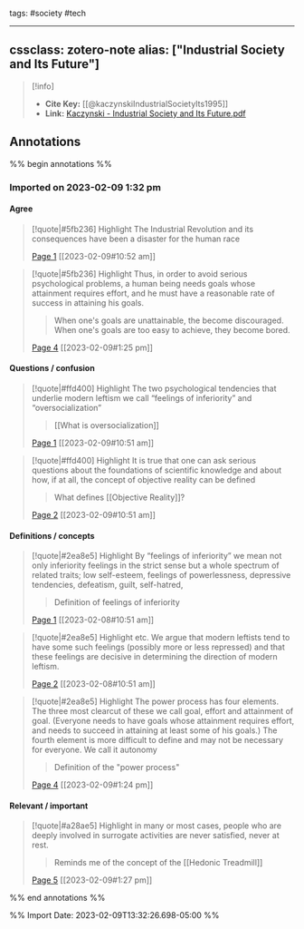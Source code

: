 
tags: #society #tech
 
---
cssclass: zotero-note
alias: ["Industrial Society and Its Future"]
---

> [!info]
> - **Cite Key:** [[@kaczynskiIndustrialSocietyIts1995]]
> - **Link:** [Kaczynski - Industrial Society and Its Future.pdf](file://C:\Users\willc\Zotero\storage\VTUWKHPM\Kaczynski%20-%20Industrial%20Society%20and%20Its%20Future.pdf)

## Annotations
%% begin annotations %%
### Imported on 2023-02-09 1:32 pm

#### Agree

> [!quote|#5fb236] Highlight
> The Industrial Revolution and its consequences have been a disaster for the human race
>
> [Page 1](zotero://open-pdf/library/items/VTUWKHPM?page=1) [[2023-02-09#10:52 am]]

> [!quote|#5fb236] Highlight
> Thus, in order to avoid serious psychological problems, a human being needs goals whose attainment requires effort, and he must have a reasonable rate of success in attaining his goals.
>> When one's goals are unattainable, the become discouraged. When one's goals are too easy to achieve, they become bored.
>
> [Page 4](zotero://open-pdf/library/items/VTUWKHPM?page=4) [[2023-02-09#1:25 pm]]

#### Questions / confusion

> [!quote|#ffd400] Highlight
> The two psychological tendencies that underlie modern leftism we call “feelings of inferiority” and “oversocialization”
>
>> [[What is oversocialization]]
>> 
>
> [Page 1](zotero://open-pdf/library/items/VTUWKHPM?page=1) [[2023-02-09#10:51 am]]

> [!quote|#ffd400] Highlight
> It is true that one can ask serious questions about the foundations of scientific knowledge and about how, if at all, the concept of objective reality can be defined
>
>> What defines [[Objective Reality]]?
>
> [Page 2](zotero://open-pdf/library/items/VTUWKHPM?page=2) [[2023-02-09#10:51 am]]

#### Definitions / concepts

> [!quote|#2ea8e5] Highlight
> By “feelings of inferiority” we mean not only inferiority feelings in the strict sense but a whole spectrum of related traits; low self-esteem, feelings of powerlessness, depressive tendencies, defeatism, guilt, self-hatred,
>
>>Definition of feelings of inferiority
>
> [Page 1](zotero://open-pdf/library/items/VTUWKHPM?page=1) [[2023-02-08#10:51 am]]

> [!quote|#2ea8e5] Highlight
> etc. We argue that modern leftists tend to have some such feelings (possibly more or less repressed) and that these feelings are decisive in determining the direction of modern leftism.
>
> [Page 2](zotero://open-pdf/library/items/VTUWKHPM?page=2) [[2023-02-08#10:51 am]]

> [!quote|#2ea8e5] Highlight
> The power process has four elements. The three most clearcut of these we call goal, effort and attainment of goal. (Everyone needs to have goals whose attainment requires effort, and needs to succeed in attaining at least some of his goals.) The fourth element is more difficult to define and may not be necessary for everyone. We call it autonomy
>
>> Definition of the "power process"
>
> [Page 4](zotero://open-pdf/library/items/VTUWKHPM?page=4) [[2023-02-09#1:24 pm]]

#### Relevant / important

> [!quote|#a28ae5] Highlight
> in many or most cases, people who are deeply involved in surrogate activities are never satisfied, never at rest.
>
>> Reminds me of the concept of the [[Hedonic Treadmill]]
>
> [Page 5](zotero://open-pdf/library/items/VTUWKHPM?page=5) [[2023-02-09#1:27 pm]]


%% end annotations %%

%% Import Date: 2023-02-09T13:32:26.698-05:00 %%
